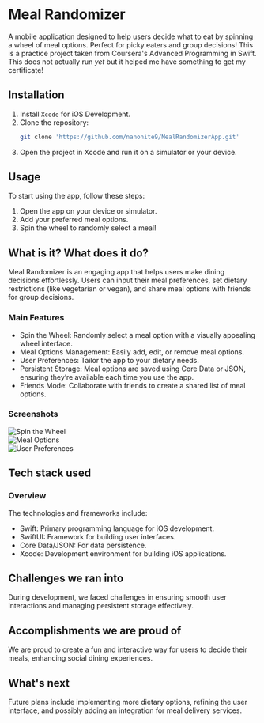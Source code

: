 # Meal Randomizer

A mobile application designed to help users decide what to eat by spinning a wheel of meal options. Perfect for picky eaters and group decisions!
This is a practice project taken from Coursera's Advanced Programming in Swift. This does not actually run _yet_ but it helped me have something to get my certificate!

## Installation

1. Install `Xcode` for iOS Development.
2. Clone the repository:
    ```bash
    git clone 'https://github.com/nanonite9/MealRandomizerApp.git'
    ```
3. Open the project in Xcode and run it on a simulator or your device.

## Usage

To start using the app, follow these steps:

1. Open the app on your device or simulator.
2. Add your preferred meal options.
3. Spin the wheel to randomly select a meal!

## What is it? What does it do?

Meal Randomizer is an engaging app that helps users make dining decisions effortlessly. Users can input their meal preferences, set dietary restrictions (like vegetarian or vegan), and share meal options with friends for group decisions.

### Main Features

- Spin the Wheel: Randomly select a meal option with a visually appealing wheel interface.
- Meal Options Management: Easily add, edit, or remove meal options.
- User Preferences: Tailor the app to your dietary needs.
- Persistent Storage: Meal options are saved using Core Data or JSON, ensuring they’re available each time you use the app.
- Friends Mode: Collaborate with friends to create a shared list of meal options.

### Screenshots

![Spin the Wheel](screenshot1.png)  
![Meal Options](screenshot2.png)  
![User Preferences](screenshot3.png)  

## Tech stack used

### Overview

The technologies and frameworks include:
- Swift: Primary programming language for iOS development.
- SwiftUI: Framework for building user interfaces.
- Core Data/JSON: For data persistence.
- Xcode: Development environment for building iOS applications.

## Challenges we ran into

During development, we faced challenges in ensuring smooth user interactions and managing persistent storage effectively.

## Accomplishments we are proud of

We are proud to create a fun and interactive way for users to decide their meals, enhancing social dining experiences.

## What's next

Future plans include implementing more dietary options, refining the user interface, and possibly adding an integration for meal delivery services.